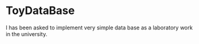 # ToyDataBase
I has been asked to implement very simple data base as a laboratory work in the university.
